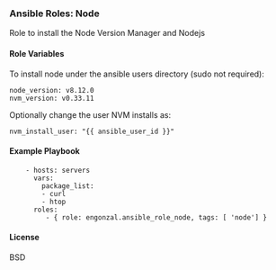 ### Ansible Roles: Node

Role to install the Node Version Manager and Nodejs

#### Role Variables
To install node under the ansible users directory (sudo not required):
```
node_version: v8.12.0
nvm_version: v0.33.11
```

Optionally change the user NVM installs as:
```
nvm_install_user: "{{ ansible_user_id }}"
```

#### Example Playbook

```
    - hosts: servers
      vars:
        package_list:
        - curl
        - htop
      roles:
         - { role: engonzal.ansible_role_node, tags: [ 'node'] }
```

#### License

BSD

